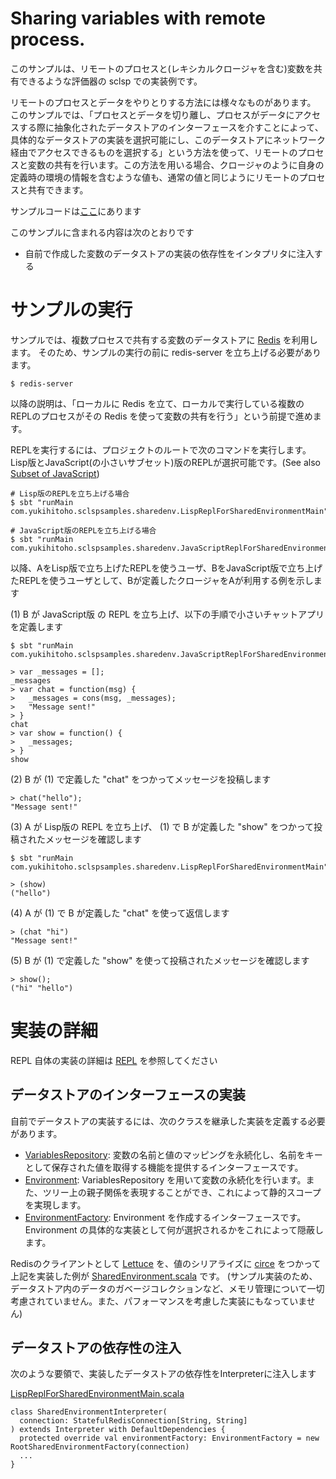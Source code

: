 # Sharing variables with remote process.
このサンプルは、リモートのプロセスと(レキシカルクロージャを含む)変数を共有できるような評価器の sclsp での実装例です。

リモートのプロセスとデータをやりとりする方法には様々なものがあります。
このサンプルでは、「プロセスとデータを切り離し、プロセスがデータにアクセスする際に抽象化されたデータストアのインターフェースを介すことによって、具体的なデータストアの実装を選択可能にし、このデータストアにネットワーク経由でアクセスできるものを選択する」という方法を使って、リモートのプロセスと変数の共有を行います。この方法を用いる場合、クロージャのように自身の定義時の環境の情報を含むような値も、通常の値と同じようにリモートのプロセスと共有できます。

サンプルコードは[ここ](https://github.com/Yukihito/sclsp-samples/tree/master/src/main/scala/com/yukihitoho/sclspsamples/sharedenv)にあります

このサンプルに含まれる内容は次のとおりです
- 自前で作成した変数のデータストアの実装の依存性をインタプリタに注入する

# サンプルの実行

サンプルでは、複数プロセスで共有する変数のデータストアに [Redis](https://redis.io/) を利用します。
そのため、サンプルの実行の前に redis-server を立ち上げる必要があります。
```
$ redis-server
```
以降の説明は、「ローカルに Redis を立て、ローカルで実行している複数のREPLのプロセスがその Redis を使って変数の共有を行う」という前提で進めます。

REPLを実行するには、プロジェクトのルートで次のコマンドを実行します。Lisp版とJavaScript(の小さいサブセット)版のREPLが選択可能です。(See also [Subset of JavaScript](https://github.com/Yukihito/sclsp-samples/tree/master/docs/JAVASCRIPT_SUBSET.ja.md))
```
# Lisp版のREPLを立ち上げる場合
$ sbt "runMain com.yukihitoho.sclspsamples.sharedenv.LispReplForSharedEnvironmentMain"

# JavaScript版のREPLを立ち上げる場合
$ sbt "runMain com.yukihitoho.sclspsamples.sharedenv.JavaScriptReplForSharedEnvironmentMain"
```

以降、AをLisp版で立ち上げたREPLを使うユーザ、BをJavaScript版で立ち上げたREPLを使うユーザとして、Bが定義したクロージャをAが利用する例を示します

(1) B が JavaScript版 の REPL を立ち上げ、以下の手順で小さいチャットアプリを定義します

```
$ sbt "runMain com.yukihitoho.sclspsamples.sharedenv.JavaScriptReplForSharedEnvironmentMain"

> var _messages = [];
_messages
> var chat = function(msg) {
>   _messages = cons(msg, _messages);
>   "Message sent!"
> }
chat
> var show = function() {
>   _messages;
> }
show
```
(2) B が (1) で定義した "chat" をつかってメッセージを投稿します
```
> chat("hello");
"Message sent!"
```
(3) A が Lisp版の REPL を立ち上げ、 (1) で B が定義した "show" をつかって投稿されたメッセージを確認します
```
$ sbt "runMain com.yukihitoho.sclspsamples.sharedenv.LispReplForSharedEnvironmentMain"

> (show)
("hello")
``` 

(4) A が (1) で B が定義した "chat" を使って返信します
```
> (chat "hi")
"Message sent!"
```

(5) B が (1) で定義した "show" を使って投稿されたメッセージを確認します
```
> show();
("hi" "hello")
```

# 実装の詳細
REPL 自体の実装の詳細は [REPL](https://github.com/Yukihito/sclsp-samples/tree/master/docs/REPL.ja.md) を参照してください

## データストアのインターフェースの実装
自前でデータストアの実装するには、次のクラスを継承した実装を定義する必要があります。
- [VariablesRepository](): 変数の名前と値のマッピングを永続化し、名前をキーとして保存された値を取得する機能を提供するインターフェースです。
- [Environment](): VariablesRepository を用いて変数の永続化を行います。また、ツリー上の親子関係を表現することができ、これによって静的スコープを実現します。
- [EnvironmentFactory](): Environment を作成するインターフェースです。Environment の具体的な実装として何が選択されるかをこれによって隠蔽します。

Redisのクライアントとして [Lettuce](https://lettuce.io/) を、値のシリアライズに [circe](https://circe.github.io/circe/) をつかって上記を実装した例が [SharedEnvironment.scala](https://github.com/Yukihito/sclsp-samples/blob/master/src/main/scala/com/yukihitoho/sclspsamples/sharedenv/SharedEnvironment.scala) です。
(サンプル実装のため、データストア内のデータのガベージコレクションなど、メモリ管理について一切考慮されていません。また、パフォーマンスを考慮した実装にもなっていません)

## データストアの依存性の注入
次のような要領で、実装したデータストアの依存性をInterpreterに注入します

[LispReplForSharedEnvironmentMain.scala](https://github.com/Yukihito/sclsp-samples/blob/master/src/main/scala/com/yukihitoho/sclspsamples/sharedenv/LispReplForSharedEnvironmentMain.scala)

```$scala
class SharedEnvironmentInterpreter(
  connection: StatefulRedisConnection[String, String]
) extends Interpreter with DefaultDependencies {
  protected override val environmentFactory: EnvironmentFactory = new RootSharedEnvironmentFactory(connection)
  ...
}
```